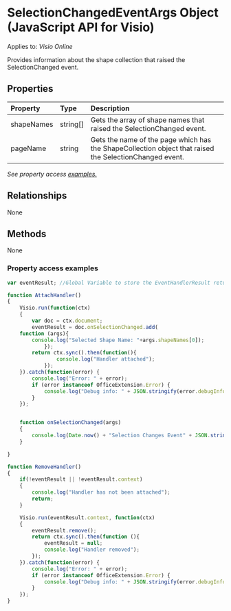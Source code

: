 # SelectionChangedEventArgs Object (JavaScript API for Visio)

Applies to: _Visio Online_

Provides information about the shape collection that raised the SelectionChanged event.

## Properties

| Property	   | Type	|Description
|:---------------|:--------|:----------|
|shapeNames|string[]|Gets the array of shape names that raised the SelectionChanged event.|
|pageName|string|Gets the name of the page which has the ShapeCollection object that raised the SelectionChanged event.|

_See property access [examples.](#property-access-examples)_

## Relationships
None

## Methods
None

### Property access examples
```js
var eventResult; //Global Variable to store the EventHandlerResult returned on attaching handler.

function AttachHandler()
{
    Visio.run(function(ctx)
    {
        var doc = ctx.document;
        eventResult = doc.onSelectionChanged.add(
	function (args){
		console.log("Selected Shape Name: "+args.shapeNames[0]);
			});
        return ctx.sync().then(function(){
                console.log("Handler attached");
            });
    }).catch(function(error) {
		console.log("Error: " + error);
		if (error instanceof OfficeExtension.Error) {
			console.log("Debug info: " + JSON.stringify(error.debugInfo));
		}
    });


    function onSelectionChanged(args)
    {
        console.log(Date.now() + "Selection Changes Event" + JSON.stringify(args));
    }

}

function RemoveHandler()
{
    if(!eventResult || !eventResult.context)
    {
        console.log("Handler has not been attached");
        return;
    }

    Visio.run(eventResult.context, function(ctx)
    {
        eventResult.remove();
        return ctx.sync().then(function (){
            eventResult = null;
            console.log("Handler removed");
        });
    }).catch(function(error) {
		console.log("Error: " + error);
		if (error instanceof OfficeExtension.Error) {
			console.log("Debug info: " + JSON.stringify(error.debugInfo));
		}
    });
}
```
